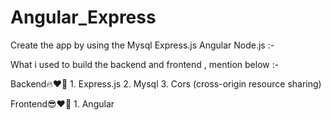 # Angular_Express
Create the app by using the Mysql Express.js Angular Node.js :-

What i used to build the backend and frontend , mention below :-

Backend🔥❤️‍🔥
    1. Express.js
    2. Mysql
    3. Cors (cross-origin resource sharing)
    
Frontend😎❤️‍🔥
    1. Angular
    
